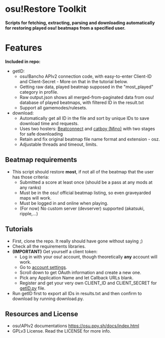 # osu!Restore Toolkit

**Scripts for fetching, extracting, parsing and downloading automatically for restoring played osu! beatmaps from a specified user.**

# Features
**Included in repo:**
- getID: 
	- osu!Bancho APIv2 connection code, with easy-to-enter Client-ID and Client-Secret - More on that in the tutorial below.
	- Getting raw data, played beatmap supposed in the "most_played" category in profile.
	- Raw output.json shows all merged-from-paginated data from osu! database of played beatmaps, with filtered ID in the result.txt
	- Support all gamemodes/rulesets.
- download:
	- Automatically get all ID in the file and sort by unique IDs to save download time and requests.
	- Uses two hosters: [Beatconnect](https://beatconnect.io/) and [catboy (Mino)](https://catboy.best/) with two stages for safe downloading
	- Retain and fix original beatmap file name format and extension - osz.
	- Adjustable threads and timeout, limits.
## Beatmap requirements
- This script should restore **most**, if not all of the beatmap that the user has those criteria:
	- Submitted a score at least once (should be a pass at any mods at any ranks)
	- Must be in the osu! official beatmap listing, so even graveyarded maps will work.
	- Must be logged in and online when playing.
	- (For now) No custom server (devserver) supported (akatsuki, ripple,...)

## Tutorials

- First, clone the repo. It really should have gone without saying ;)
- Check all the requirements libraries.
- **(IMPORTANT)** Get yourself a client token:
	-	Log in with your osu! account, though theoretically **any** account will work.
	-	Go to [account settings](https://osu.ppy.sh/home/account/edit).
	-	Scroll down to get OAuth information and create a new one.
	-	Pick any Application Name and let Callback URLs blank.
	-	Register and get your very own CLIENT_ID and CLIENT_SECRET for [getID.py](https://github.com/ad1107/osu-restore-toolkit/blob/main/getID.py) file.
- Run getID first to export all IDs in results.txt and then confirm to download by running download.py.

## Resources and License
- osu!APIv2 documentations https://osu.ppy.sh/docs/index.html
- GPLv3 License. Read the LICENSE for more info.
